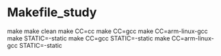 # Makefile_study
make
make clean
make CC=cc
make CC=gcc
make CC=arm-linux-gcc
make STATIC=-static
make CC=gcc STATIC=-static
make CC=arm-linux-gcc STATIC=-static

